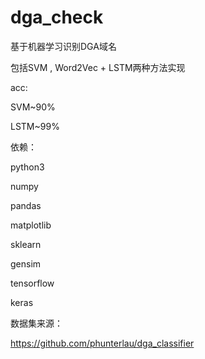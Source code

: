 # dga_check

基于机器学习识别DGA域名

包括SVM , Word2Vec + LSTM两种方法实现

acc:

SVM~90%    

LSTM~99%


依赖：

python3

numpy

pandas

matplotlib

sklearn

gensim

tensorflow

keras

数据集来源：

https://github.com/phunterlau/dga_classifier
